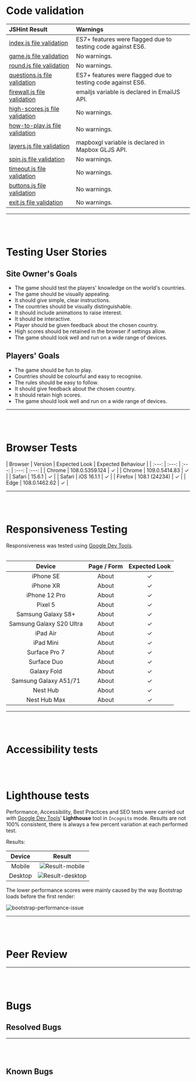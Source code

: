# Code validation


| JSHint Result | Warnings |
| :--- | :--- | 
| [index.js file validation](testing-images/jshint-index-js.jpeg) | ES7+ features were flagged due to testing code against ES6. |
| [game.js file validation](testing-images/jshint-game-js.jpeg) |  No warnings. |
| [round.js file validation](testing-images/jshint-round-js.jpeg)| No warnings. |
| [questions.js file validation](testing-images/jshint-questions-js.jpeg)| ES7+ features were flagged due to testing code against ES6. |
| [firewall.js file validation](testing-images/jshint-firewall-js.jpeg)| emailjs variable is declared in EmailJS API. |
| [high-scores.js file validation](testing-images/jshint-high-scores-js.jpeg)| No warnings. |
| [how-to-play.js file validation](testing-images/jshint-how-to-play-js.jpeg)| No warnings. |
| [layers.js file validation](testing-images/jshint-layers-js.jpeg)| mapboxgl variable is declared in Mapbox GLJS API. |
| [spin.js file validation](testing-images/jshint-spin-js.jpeg)| No warnings. |
| [timeout.js file validation](testing-images/jshint-timeout-js.jpeg)| No warnings. |
| [buttons.js file validation](testing-images/jshint-buttons-js.jpeg)| No warnings. |
| [exit.js file validation](testing-images/jshint-exit-js.jpeg)| No warnings. |


- - -
<br><br>


# Testing User Stories

## Site Owner's Goals

* The game should test the players' knowledge on the world's countries.
* The game should be visually appealing.
* It should give simple, clear instructions.
* The countries should be visually distinguishable.
* It should include animations to raise interest.
* It should be interactive.
* Player should be given feedback about the chosen country.
* High scores should be retained in the browser if settings allow.
* The game should look well and run on a wide range of devices.


## Players' Goals

* The game should be fun to play.
* Countries should be colourful and easy to recognise.
* The rules should be easy to follow.
* It should give feedback about the chosen country.
* It should retain high scores.
* The game should look well and run on a wide range of devices.

- - -
<br><br>

# Browser Tests


| Browser | Version | Expected Look | Expected Behaviour |
| :---: | :---: | :---: | :---: | :---: |
| Chrome | 108.0.5359.124 |  &check; |
| Chrome | 109.0.5414.83 |  &check; |
| Safari | 15.6.1 | &check; |
| Safari | iOS 16.1.1 | &check; |
| Firefox | 108.1 (24234) |  &check; |
| Edge | 108.0.1462.62 | &check; |

- - -
<br><br>

# Responsiveness Testing

Responsiveness was tested using [Google Dev Tools](https://developer.chrome.com/docs/devtools/).
<br><br>

| Device | Page / Form | Expected Look | 
| :---: | :---: | :---: | 
| iPhone SE  | About |&check; |
| iPhone XR | About |&check; |
| iPhone 12 Pro | About |&check; |
| Pixel 5 | About |&check; |
| Samsung Galaxy S8+ | About |&check; |
| Samsung Galaxy S20 Ultra | About |&check; |
| iPad Air | About |&check; |
| iPad Mini | About |&check; |
| Surface Pro 7 | About |&check; |
| Surface Duo | About |&check; |
| Galaxy Fold | About | &check; |
| Samsung Galaxy A51/71 | About |&check; |
| Nest Hub | About |&check; |
| Nest Hub Max | About |&check; |
- - -
<br><br>


# Accessibility tests

<br><br>

# Lighthouse tests

Performance, Accessibility, Best Practices and SEO tests were carried out with [Google Dev Tools](https://developer.chrome.com/docs/devtools/)' **Lighthouse** tool in `Incognito` mode. Results are not 100% consistent, there is always a few percent variation at each performed test.

Results:

| Device | Result | 
| :---: | :---: |
| Mobile |  ![Result-mobile]()|
| Desktop | ![Result-desktop]()|


The lower performance scores were mainly caused by the way Bootstrap loads before the first render:

![bootstrap-performance-issue](assets/images/testing-images/bootstrap-issue.jpeg)
- - -
<br><br>

# Peer Review


- - -
<br><br>

# Bugs

## Resolved Bugs


- - -
<br><br>

## Known Bugs


